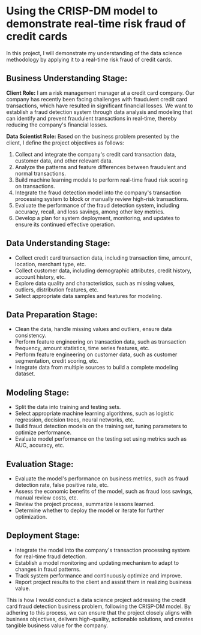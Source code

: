 # Using the CRISP-DM model to demonstrate real-time risk fraud of credit cards
In this project, I will demonstrate my understanding of the data science methodology by applying it to a real-time risk fraud of credit cards. 

## Business Understanding Stage:

**Client Role:** I am a risk management manager at a credit card company. Our company has recently been facing challenges with fraudulent credit card transactions, which have resulted in significant financial losses. We want to establish a fraud detection system through data analysis and modeling that can identify and prevent fraudulent transactions in real-time, thereby reducing the company's financial losses.

**Data Scientist Role:** Based on the business problem presented by the client, I define the project objectives as follows:
1. Collect and integrate the company's credit card transaction data, customer data, and other relevant data.
2. Analyze the patterns and feature differences between fraudulent and normal transactions.
3. Build machine learning models to perform real-time fraud risk scoring on transactions.
4. Integrate the fraud detection model into the company's transaction processing system to block or manually review high-risk transactions.
5. Evaluate the performance of the fraud detection system, including accuracy, recall, and loss savings, among other key metrics.
6. Develop a plan for system deployment, monitoring, and updates to ensure its continued effective operation.

## Data Understanding Stage:
- Collect credit card transaction data, including transaction time, amount, location, merchant type, etc.
- Collect customer data, including demographic attributes, credit history, account history, etc.
- Explore data quality and characteristics, such as missing values, outliers, distribution features, etc.
- Select appropriate data samples and features for modeling.

## Data Preparation Stage:
- Clean the data, handle missing values and outliers, ensure data consistency.
- Perform feature engineering on transaction data, such as transaction frequency, amount statistics, time series features, etc.
- Perform feature engineering on customer data, such as customer segmentation, credit scoring, etc.
- Integrate data from multiple sources to build a complete modeling dataset.

## Modeling Stage:
- Split the data into training and testing sets.
- Select appropriate machine learning algorithms, such as logistic regression, decision trees, neural networks, etc.
- Build fraud detection models on the training set, tuning parameters to optimize performance.
- Evaluate model performance on the testing set using metrics such as AUC, accuracy, etc.

## Evaluation Stage:
- Evaluate the model's performance on business metrics, such as fraud detection rate, false positive rate, etc.
- Assess the economic benefits of the model, such as fraud loss savings, manual review costs, etc.
- Review the project process, summarize lessons learned.
- Determine whether to deploy the model or iterate for further optimization.

## Deployment Stage:
- Integrate the model into the company's transaction processing system for real-time fraud detection.
- Establish a model monitoring and updating mechanism to adapt to changes in fraud patterns.
- Track system performance and continuously optimize and improve.
- Report project results to the client and assist them in realizing business value.

This is how I would conduct a data science project addressing the credit card fraud detection business problem, following the CRISP-DM model. By adhering to this process, we can ensure that the project closely aligns with business objectives, delivers high-quality, actionable solutions, and creates tangible business value for the company.
